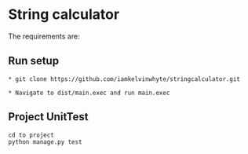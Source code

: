 #  String calculator

The requirements are:

##  Run setup

    * git clone https://github.com/iamkelvinwhyte/stringcalculator.git
    
    * Navigate to dist/main.exec and run main.exec
    

##  Project UnitTest 
    cd to project 
    python manage.py test
